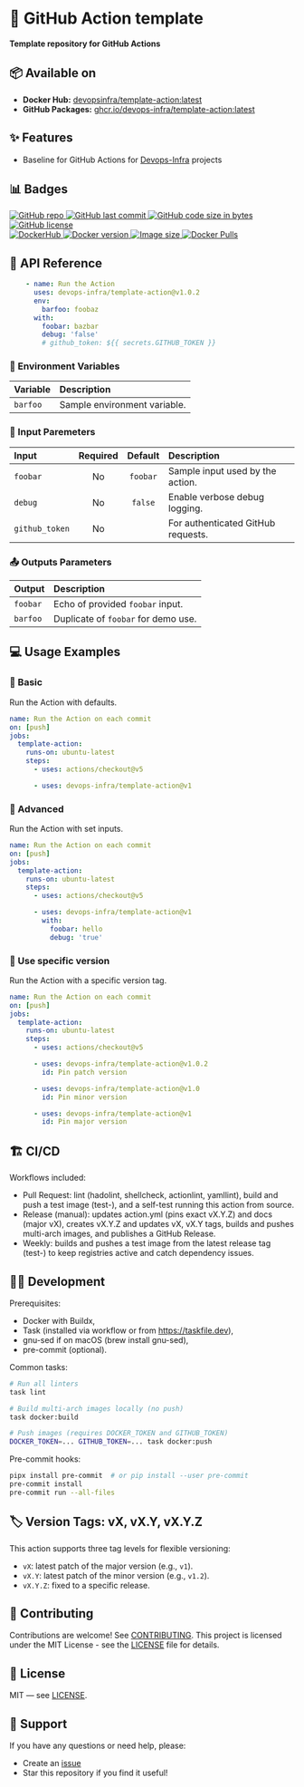 # 🚀 GitHub Action template

**Template repository for GitHub Actions**


## 📦 Available on
- **Docker Hub:** [devopsinfra/template-action:latest](https://hub.docker.com/repository/docker/devopsinfra/template-action)
- **GitHub Packages:** [ghcr.io/devops-infra/template-action:latest](https://github.com/devops-infra/template-action/pkgs/container/template-action)


## ✨ Features

* Baseline for GitHub Actions for [Devops-Infra](https://shyper.pro/portfolio/projects/actions/) projects


## 📊 Badges
[
![GitHub repo](https://img.shields.io/badge/GitHub-devops--infra%2Ftemplate--action-blueviolet.svg?style=plastic&logo=github)
![GitHub last commit](https://img.shields.io/github/last-commit/devops-infra/template-action?color=blueviolet&logo=github&style=plastic&label=Last%20commit)
![GitHub code size in bytes](https://img.shields.io/github/languages/code-size/devops-infra/template-action?color=blueviolet&label=Code%20size&style=plastic&logo=github)
![GitHub license](https://img.shields.io/github/license/devops-infra/template-action?color=blueviolet&logo=github&style=plastic&label=License)
](https://github.com/devops-infra/template-action "shields.io")
<br>
[
![DockerHub](https://img.shields.io/badge/DockerHub-devopsinfra%2Ftemplate--action-blue.svg?style=plastic&logo=docker)
![Docker version](https://img.shields.io/docker/v/devopsinfra/template-action?color=blue&label=Version&logo=docker&style=plastic&sort=semver)
![Image size](https://img.shields.io/docker/image-size/devopsinfra/template-action/latest?label=Image%20size&style=plastic&logo=docker)
![Docker Pulls](https://img.shields.io/docker/pulls/devopsinfra/template-action?color=blue&label=Pulls&logo=docker&style=plastic)
](https://hub.docker.com/r/devopsinfra/template-action "shields.io")


## 📖 API Reference

```yaml
    - name: Run the Action
      uses: devops-infra/template-action@v1.0.2
      env:
        barfoo: foobaz
      with:
        foobar: bazbar
        debug: 'false'
        # github_token: ${{ secrets.GITHUB_TOKEN }}
```

### 🔨 Environment Variables

| Variable | Description                  |
|:---------|:-----------------------------|
| `barfoo` | Sample environment variable. |


### 🔧 Input Paremeters

| Input          | Required | Default  | Description                         |
|:---------------|:--------:|:--------:|:------------------------------------|
| `foobar`       |    No    | `foobar` | Sample input used by the action.    |
| `debug`        |    No    | `false`  | Enable verbose debug logging.       |
| `github_token` |    No    |          | For authenticated GitHub requests.  |


### 📤 Outputs Parameters

| Output   | Description                          |
|:---------|:-------------------------------------|
| `foobar` | Echo of provided `foobar` input.     |
| `barfoo` | Duplicate of `foobar` for demo use.  |


## 💻 Usage Examples

### 📝 Basic
Run the Action with defaults.

```yaml
name: Run the Action on each commit
on: [push]
jobs:
  template-action:
    runs-on: ubuntu-latest
    steps:
      - uses: actions/checkout@v5

      - uses: devops-infra/template-action@v1
```

### 🔀 Advanced
Run the Action with set inputs.

```yaml
name: Run the Action on each commit
on: [push]
jobs:
  template-action:
    runs-on: ubuntu-latest
    steps:
      - uses: actions/checkout@v5

      - uses: devops-infra/template-action@v1
        with:
          foobar: hello
          debug: 'true'
```

### 🎯 Use specific version
Run the Action with a specific version tag.

```yaml
name: Run the Action on each commit
on: [push]
jobs:
  template-action:
    runs-on: ubuntu-latest
    steps:
      - uses: actions/checkout@v5

      - uses: devops-infra/template-action@v1.0.2
        id: Pin patch version

      - uses: devops-infra/template-action@v1.0
        id: Pin minor version

      - uses: devops-infra/template-action@v1
        id: Pin major version
```


## 🏗️ CI/CD

Workflows included:
- Pull Request: lint (hadolint, shellcheck, actionlint, yamllint), build and push a test image (test-<branch>), and a self-test running this action from source.
- Release (manual): updates action.yml (pins exact vX.Y.Z) and docs (major vX), creates vX.Y.Z and updates vX, vX.Y tags, builds and pushes multi-arch images, and publishes a GitHub Release.
- Weekly: builds and pushes a test image from the latest release tag (test-<tag>) to keep registries active and catch dependency issues.


## 🧑‍💻 Development

Prerequisites:
- Docker with Buildx,
- Task (installed via workflow or from https://taskfile.dev),
- gnu-sed if on macOS (brew install gnu-sed),
- pre-commit (optional).

Common tasks:

```bash
# Run all linters
task lint

# Build multi-arch images locally (no push)
task docker:build

# Push images (requires DOCKER_TOKEN and GITHUB_TOKEN)
DOCKER_TOKEN=... GITHUB_TOKEN=... task docker:push
```

Pre-commit hooks:

```bash
pipx install pre-commit  # or pip install --user pre-commit
pre-commit install
pre-commit run --all-files
```


## 🏷️ Version Tags: vX, vX.Y, vX.Y.Z
This action supports three tag levels for flexible versioning:
- `vX`: latest patch of the major version (e.g., `v1`).
- `vX.Y`: latest patch of the minor version (e.g., `v1.2`).
- `vX.Y.Z`: fixed to a specific release.


## 🤝 Contributing
Contributions are welcome! See [CONTRIBUTING](https://github.com/devops-infra/.github/blob/master/CONTRIBUTING.md).
This project is licensed under the MIT License - see the [LICENSE](LICENSE) file for details.


## 📄 License
MIT — see [LICENSE](LICENSE).


## 💬 Support
If you have any questions or need help, please:
- Create an [issue](https://github.com/devops-infra/template-action/issues)
- Star this repository if you find it useful!
